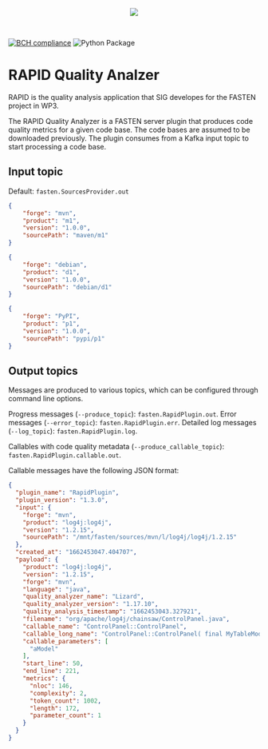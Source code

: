<p align="center">
    <img src="https://user-images.githubusercontent.com/45048351/89231067-3ddbc580-d5ed-11ea-9639-2838059dda2c.jpg">
</p>
<br/>

[![BCH compliance](https://bettercodehub.com/edge/badge/fasten-project/quality-analyzer?branch=master)](https://bettercodehub.com/)
![Python Package](https://github.com/fasten-project/quality-analyzer/workflows/Python%20Package/badge.svg)

# RAPID Quality Analzer

RAPID is the quality analysis application that SIG developes for the FASTEN project in WP3.

The RAPID Quality Analyzer is a FASTEN server plugin that produces
code quality metrics for a given code base. The code bases are assumed
to be downloaded previously. The plugin consumes from a Kafka input topic to 
start processing a code base.

## Input topic

Default: `fasten.SourcesProvider.out`
```json
{
    "forge": "mvn",
    "product": "m1",
    "version": "1.0.0",
    "sourcePath": "maven/m1"
}

{
    "forge": "debian",
    "product": "d1",
    "version": "1.0.0",
    "sourcePath": "debian/d1"
}

{
    "forge": "PyPI",
    "product": "p1",
    "version": "1.0.0",
    "sourcePath": "pypi/p1"
}
```

## Output topics

Messages are produced to various topics, which can be configured through command line options.

Progress messages (`--produce_topic`): `fasten.RapidPlugin.out`.
Error messages (`--error_topic`): `fasten.RapidPlugin.err`.
Detailed log messages (`--log_topic`): `fasten.RapidPlugin.log`.

Callables with code quality metadata (`--produce_callable_topic`): `fasten.RapidPlugin.callable.out`.

Callable messages have the following JSON format:
```json
{
  "plugin_name": "RapidPlugin",
  "plugin_version": "1.3.0",
  "input": {
    "forge": "mvn",
    "product": "log4j:log4j",
    "version": "1.2.15",
    "sourcePath": "/mnt/fasten/sources/mvn/l/log4j/log4j/1.2.15"
  },
  "created_at": "1662453047.404707",
  "payload": {
    "product": "log4j:log4j",
    "version": "1.2.15",
    "forge": "mvn",
    "language": "java",
    "quality_analyzer_name": "Lizard",
    "quality_analyzer_version": "1.17.10",
    "quality_analysis_timestamp": "1662453043.327921",
    "filename": "org/apache/log4j/chainsaw/ControlPanel.java",
    "callable_name": "ControlPanel::ControlPanel",
    "callable_long_name": "ControlPanel::ControlPanel( final MyTableModel aModel)",
    "callable_parameters": [
      "aModel"
    ],
    "start_line": 50,
    "end_line": 221,
    "metrics": {
      "nloc": 146,
      "complexity": 2,
      "token_count": 1002,
      "length": 172,
      "parameter_count": 1
    }
  }
}
```

